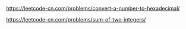 https://leetcode-cn.com/problems/convert-a-number-to-hexadecimal/  

https://leetcode-cn.com/problems/sum-of-two-integers/